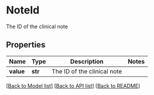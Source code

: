 # NoteId

The ID of the clinical note

## Properties
Name | Type | Description | Notes
------------ | ------------- | ------------- | -------------
**value** | **str** | The ID of the clinical note | 

[[Back to Model list]](../README.md#documentation-for-models) [[Back to API list]](../README.md#documentation-for-api-endpoints) [[Back to README]](../README.md)


